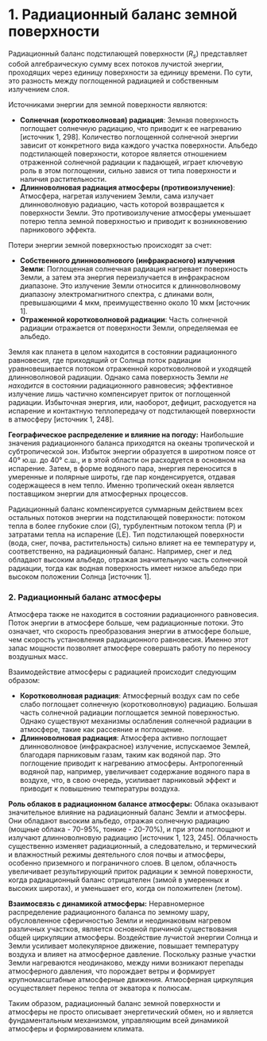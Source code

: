 # 1. Радиационный баланс земной поверхности

Радиационный баланс подстилающей поверхности ($R_s$) представляет собой алгебраическую сумму всех потоков лучистой энергии, проходящих через единицу поверхности за единицу времени. По сути, это разность между поглощенной радиацией и собственным излучением слоя.

Источниками энергии для земной поверхности являются:

* **Солнечная (коротковолновая) радиация**: Земная поверхность поглощает солнечную радиацию, что приводит к ее нагреванию [источник 1, 298]. Количество поглощенной солнечной энергии зависит от конкретного вида каждого участка поверхности. Альбедо подстилающей поверхности, которое является отношением отраженной солнечной радиации к падающей, играет ключевую роль в этом поглощении, сильно завися от типа поверхности и наличия растительности.
* **Длинноволновая радиация атмосферы (противоизлучение)**: Атмосфера, нагретая излучением Земли, сама излучает длинноволновую радиацию, часть которой возвращается к поверхности Земли. Это противоизлучение атмосферы уменьшает потерю тепла земной поверхностью и приводит к возникновению парникового эффекта.

Потери энергии земной поверхностью происходят за счет:

* **Собственного длинноволнового (инфракрасного) излучения Земли**: Поглощенная солнечная радиация нагревает поверхность Земли, а затем эта энергия переизлучается в инфракрасном диапазоне. Это излучение Земли относится к длинноволновому диапазону электромагнитного спектра, с длинами волн, превышающими 4 мкм, преимущественно около 10 мкм [источник 1].
* **Отраженной коротковолновой радиации**: Часть солнечной радиации отражается от поверхности Земли, определяемая ее альбедо.

Земля как планета в целом находится в состоянии радиационного равновесия, где приходящий от Солнца поток радиации уравновешивается потоком отраженной коротковолновой и уходящей длинноволновой радиации. Однако сама поверхность Земли *не находится* в состоянии радиационного равновесия; эффективное излучение лишь частично компенсирует приток от поглощенной радиации. Избыточная энергия, или, наоборот, дефицит, расходуется на испарение и контактную теплопередачу от подстилающей поверхности в атмосферу [источник 1, 248].

**Географическое распределение и влияние на погоду:**
Наибольшие значения радиационного баланса приходятся на океаны тропической и субтропической зон. Избыток энергии образуется в широтном поясе от 40° ю.ш. до 40° с.ш., и в этой области он расходуется в основном на испарение. Затем, в форме водяного пара, энергия переносится в умеренные и полярные широты, где пар конденсируется, отдавая содержащееся в нем тепло. Именно тропический океан является поставщиком энергии для атмосферных процессов.

Радиационный баланс компенсируется суммарным действием всех остальных потоков энергии на подстилающей поверхности: потоком тепла в более глубокие слои (G), турбулентным потоком тепла (P) и затратами тепла на испарение (LE). Тип подстилающей поверхности (вода, снег, почва, растительность) сильно влияет на ее температуру и, соответственно, на радиационный баланс. Например, снег и лед обладают высоким альбедо, отражая значительную часть солнечной радиации, тогда как водная поверхность имеет низкое альбедо при высоком положении Солнца [источник 1].

### 2. Радиационный баланс атмосферы

Атмосфера также не находится в состоянии радиационного равновесия. Поток энергии в атмосфере больше, чем радиационные потоки. Это означает, что скорость преобразования энергии в атмосфере больше, чем скорость установления радиационного равновесия. Именно этот запас мощности позволяет атмосфере совершать работу по переносу воздушных масс.

Взаимодействие атмосферы с радиацией происходит следующим образом:

* **Коротковолновая радиация**: Атмосферный воздух сам по себе слабо поглощает солнечную (коротковолновую) радиацию. Большая часть солнечной радиации поглощается земной поверхностью. Однако существуют механизмы ослабления солнечной радиации в атмосфере, такие как рассеяние и поглощение.
* **Длинноволновая радиация**: Атмосфера активно поглощает длинноволновое (инфракрасное) излучение, испускаемое Землей, благодаря парниковым газам, таким как водяной пар. Это поглощение приводит к нагреванию атмосферы. Антропогенный водяной пар, например, увеличивает содержание водяного пара в воздухе, что, в свою очередь, усиливает парниковый эффект и приводит к повышению температуры воздуха.

**Роль облаков в радиационном балансе атмосферы:**
Облака оказывают значительное влияние на радиационный баланс Земли и атмосферы. Они обладают высоким альбедо, отражая солнечную радиацию (мощные облака - 70-95%, тонкие - 20-70%), и при этом поглощают и излучают длинноволновую радиацию [источник 1, 123, 245]. Облачность существенно изменяет радиационный, а следовательно, и термический и влажностный режимы деятельного слоя почвы и атмосферы, особенно приземного и пограничного слоев. В целом, облачность увеличивает результирующий приток радиации к земной поверхности, когда радиационный баланс отрицателен (зимой в умеренных и высоких широтах), и уменьшает его, когда он положителен (летом).

**Взаимосвязь с динамикой атмосферы:**
Неравномерное распределение радиационного баланса по земному шару, обусловленное сферичностью Земли и неодинаковым нагревом различных участков, является основной причиной существования общей циркуляции атмосферы. Воздействие лучистой энергии Солнца и Земли усиливает молекулярное движение, повышает температуру воздуха и влияет на атмосферное давление. Поскольку разные участки Земли нагреваются неодинаково, между ними возникают перепады атмосферного давления, что порождает ветры и формирует крупномасштабные атмосферные движения. Атмосферная циркуляция осуществляет перенос тепла от экватора к полюсам.

Таким образом, радиационный баланс земной поверхности и атмосферы не просто описывает энергетический обмен, но и является фундаментальным механизмом, управляющим всей динамикой атмосферы и формированием климата.
